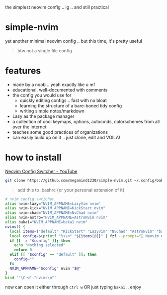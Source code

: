 
the simplest neovim config .. ig .. and still practical


# simple-nvim

yet another minimal neovim config .. but this time, it's pretty useful
> btw not a single file config


# features
- made by a noob .. yeah exactly like u mf
- educational, well-documented with comments
- the config you would use for 
    - quickly editing configs .. fast with no bloat
    - learning the structure of a bare-boned tidy config
    - writing simple notes/markdown
- Lazy as the package manager
- a collection of cool keymaps, options, autocmds, colorschemes from all over the internet
- teaches some good practices of organizations
- can easily build up on it .. just clone, edit and VOILA!

# how to install

[Neovim Config Switcher - YouTube](https://www.youtube.com/watch?v=LkHjJlSgKZY)

```bash
git clone https://github.com/megamind1230/simple-nvim.git ~/.config/baka1
```

> add this to .bashrc {or your personal extension of it}
```bash
# nvim config swticher
alias nvim-lazy="NVIM_APPNAME=LazyVim nvim"
alias nvim-kick="NVIM_APPNAME=KickStart nvim"
alias nvim-chad="NVIM_APPNAME=NvChad nvim"
alias nvim-astro="NVIM_APPNAME=AstroNvim nvim"
alias baka1="NVIM_APPNAME=baka1 nvim"
nvims() {
  local items=("default" "KickStart" "LazyVim" "NvChad" "AstroNvim" "baka1")
  local config=$(printf "%s\n" "${items[@]}" | fzf --prompt=" Neovim Config  " --height=~50% --layout=reverse --border --exit-0)
  if [[ -z "$config" ]]; then
    echo "Nothing selected"
    return 0
  elif [[ "$config" == "default" ]]; then
    config=""
  fi
  NVIM_APPNAME="$config" nvim "$@"
}
bind '"\C-w":"nvims\n"'
```

now can open it either through `ctrl w` OR just typing `baka1` .. enjoy
